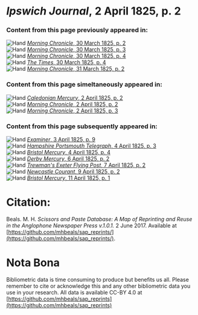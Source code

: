 # *Ipswich Journal*, 2 April 1825, p. 2  
  
### Content from this page previously appeared in:  
![Hand](http://scissorsandpaste.net/wp-content/uploads/2017/06/smallhandpointer.png) [*Morning Chronicle*, 30 March 1825, p. 2](https://mhbeals.github.io/sap_html/Morning-Chronicle/Morning-Chronicle-30-March-1825-p-2)  
![Hand](http://scissorsandpaste.net/wp-content/uploads/2017/06/smallhandpointer.png) [*Morning Chronicle*, 30 March 1825, p. 3](https://mhbeals.github.io/sap_html/Morning-Chronicle/Morning-Chronicle-30-March-1825-p-3)  
![Hand](http://scissorsandpaste.net/wp-content/uploads/2017/06/smallhandpointer.png) [*Morning Chronicle*, 30 March 1825, p. 4](https://mhbeals.github.io/sap_html/Morning-Chronicle/Morning-Chronicle-30-March-1825-p-4)  
![Hand](http://scissorsandpaste.net/wp-content/uploads/2017/06/smallhandpointer.png) [*The Times*, 30 March 1825, p. 4](https://mhbeals.github.io/sap_html/The-Times/The-Times-30-March-1825-p-4)  
![Hand](http://scissorsandpaste.net/wp-content/uploads/2017/06/smallhandpointer.png) [*Morning Chronicle*, 31 March 1825, p. 2](https://mhbeals.github.io/sap_html/Morning-Chronicle/Morning-Chronicle-31-March-1825-p-2)  
  
### Content from this page simeltaneously appeared in:  
![Hand](http://scissorsandpaste.net/wp-content/uploads/2017/06/smallhandpointer.png) [*Caledonian Mercury*, 2 April 1825, p. 2](https://mhbeals.github.io/sap_html/Caledonian-Mercury/Caledonian-Mercury-2-April-1825-p-2)  
![Hand](http://scissorsandpaste.net/wp-content/uploads/2017/06/smallhandpointer.png) [*Morning Chronicle*, 2 April 1825, p. 2](https://mhbeals.github.io/sap_html/Morning-Chronicle/Morning-Chronicle-2-April-1825-p-2)  
![Hand](http://scissorsandpaste.net/wp-content/uploads/2017/06/smallhandpointer.png) [*Morning Chronicle*, 2 April 1825, p. 3](https://mhbeals.github.io/sap_html/Morning-Chronicle/Morning-Chronicle-2-April-1825-p-3)  
  
### Content from this page subsequently appeared in:  
![Hand](http://scissorsandpaste.net/wp-content/uploads/2017/06/smallhandpointer.png) [*Examiner*, 3 April 1825, p. 9](https://mhbeals.github.io/sap_html/Examiner/Examiner-3-April-1825-p-9)  
![Hand](http://scissorsandpaste.net/wp-content/uploads/2017/06/smallhandpointer.png) [*Hampshire Portsmouth Telegraph*, 4 April 1825, p. 3](https://mhbeals.github.io/sap_html/Hampshire-Portsmouth-Telegraph/Hampshire-Portsmouth-Telegraph-4-April-1825-p-3)  
![Hand](http://scissorsandpaste.net/wp-content/uploads/2017/06/smallhandpointer.png) [*Bristol Mercury*, 4 April 1825, p. 4](https://mhbeals.github.io/sap_html/Bristol-Mercury/Bristol-Mercury-4-April-1825-p-4)  
![Hand](http://scissorsandpaste.net/wp-content/uploads/2017/06/smallhandpointer.png) [*Derby Mercury*, 6 April 1825, p. 2](https://mhbeals.github.io/sap_html/Derby-Mercury/Derby-Mercury-6-April-1825-p-2)  
![Hand](http://scissorsandpaste.net/wp-content/uploads/2017/06/smallhandpointer.png) [*Trewman's Exeter Flying Post*, 7 April 1825, p. 2](https://mhbeals.github.io/sap_html/Trewman's-Exeter-Flying-Post/Trewman's-Exeter-Flying-Post-7-April-1825-p-2)  
![Hand](http://scissorsandpaste.net/wp-content/uploads/2017/06/smallhandpointer.png) [*Newcastle Courant*, 9 April 1825, p. 2](https://mhbeals.github.io/sap_html/Newcastle-Courant/Newcastle-Courant-9-April-1825-p-2)  
![Hand](http://scissorsandpaste.net/wp-content/uploads/2017/06/smallhandpointer.png) [*Bristol Mercury*, 11 April 1825, p. 1](https://mhbeals.github.io/sap_html/Bristol-Mercury/Bristol-Mercury-11-April-1825-p-1)  


# Citation: 

Beals. M. H. *Scissors and Paste Database: A Map of Reprinting and Reuse in the Anglophone Newspaper Press v.1.0.1.* 2 June 2017. Available at [https://github.com/mhbeals/sap_reprints/](https://github.com/mhbeals/sap_reprints/). 

# Nota Bona

Bibliometric data is time consuming to produce but benefits us all. Please remember to cite or acknowledge this and any other bibliometric data you use in your research. All data is available CC-BY 4.0 at [https://github.com/mhbeals/sap_reprints](https://github.com/mhbeals/sap_reprints)